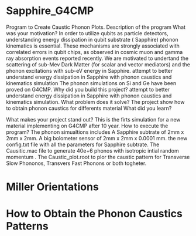 # Sapphire_G4CMP
Program to Create Caustic Phonon Plots.
Description of the program 
What was your motivation? In order to utilize qubits as particle detectors, understanding energy dissipation in qubit substrate ( Sapphire) phonon kinematics is essential. These mechanisms are strongly associated with correlated errors in qubit chips, as observed in cosmic muon and gamma ray absorption events reported recently. We are motivated to undertand  the scattering of sub-Mev Dark Matter (for scalar and vector mediators) and the phonon excitations with sub-eV energy in Sapphire.  attempt to better understand energy dissipation in Sapphire with phonon caustics and kinematics simulation
The phonon simulations on Si and Ge have been proved on G4CMP. 
Why did you build this project?
attempt to better understand energy dissipation in Sapphire with phonon caustics and kinematics simulation.
What problem does it solve?
The project show how to obtain phonon caustics for differents material 
What did you learn?

What makes your project stand out?
This is the firts simulation for a new material implementing on G4CMP after 10 year.
How to execute the program?
The phonon simualtions includes 
A Sapphire subtrate of 2mm x 2mm x 2mm.
A big bolometer sensor of 2mm x 2mm x 0.0001 mm.
the new config.txt file with all the parameters for Sapphire subtrate.
The Causitic.mac file to generate 40e+6 phonos with isotropic intial random momentum .
The Caustic_plot.root to plor the caustic pattern for Transverse Slow Phononos, Transvers Fast Phonons or both togheter.
# Miller Orientations

# How to Obtain the Phonon Caustics Patterns


